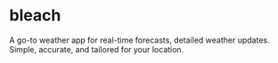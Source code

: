 # bleach
A go-to weather app for real-time forecasts, detailed weather updates. Simple, accurate, and tailored for your location.
